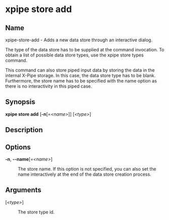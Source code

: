 # xpipe store add

<h2 id="_name">Name</h2>
<div class="sectionbody">
<p>xpipe-store-add - Adds a new data store through an interactive dialog.</p>
</div>
<div id="preamble">
<div class="sectionbody">
<div class="paragraph">
<p>The type of the data store has to be supplied at the command invocation. To obtain a list of possible data store types, use the xpipe store types command.</p>
</div>
<div class="paragraph">
<p>This command can also store piped input data by storing the data in the internal X-Pipe storage. In this case, the data store type has to be blank. Furthermore, the store name has to be specified with the name option as there is no interactivity in this piped case.</p>
</div>
</div>
</div>
<div class="sect1">
<h2 id="_synopsis">Synopsis</h2>
<div class="sectionbody">
<div class="paragraph">
<p><strong>xpipe store add</strong> [<strong>-n</strong>[=<em>&lt;name&gt;</em>]] [<em>&lt;type&gt;</em>]</p>
</div>
</div>
</div>
<div class="sect1">
<h2 id="_description">Description</h2>
<div class="sectionbody">

</div>
</div>
<div class="sect1">
<h2 id="_options">Options</h2>
<div class="sectionbody">
<div class="dlist">
<dl>
<dt class="hdlist1"><strong>-n</strong>, <strong>--name</strong>[=<em>&lt;name&gt;</em>]</dt>
<dd>
<p>The store name. If this option is not specified, you can also set the name interactively at the end of the data store creation process.</p>
</dd>
</dl>
</div>
</div>
</div>
<div class="sect1">
<h2 id="_arguments">Arguments</h2>
<div class="sectionbody">
<div class="dlist">
<dl>
<dt class="hdlist1">[<em>&lt;type&gt;</em>]</dt>
<dd>
<p>The store type id.</p>
</dd>
</dl>
</div>
</div>
</div>
